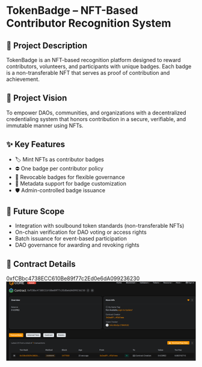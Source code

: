 # TokenBadge – NFT-Based Contributor   Recognition System

## 📄 Project Description
    
TokenBadge is an NFT-based recognition platform       designed to reward contributors, volunteers, and participants with unique badges. Each badge is a non-transferable NFT that serves as proof of contribution and achievement.

## 🎯 Project               Vision

To empower DAOs, communities, and organizations with a decentralized   credentialing system that honors contribution in a secure, verifiable, and immutable manner using NFTs.
    
## ✨ Key Features

- 🏷️ Mint NFTs as contributor badges
- ⛔ One badge per contributor policy
- 🔁 Revocable badges for flexible governance
- 🎨 Metadata support for badge customization
- 🛡️ Admin-controlled badge issuance

## 🔮 Future Scope

- Integration with soulbound token standards (non-transferable NFTs)
- On-chain verification for DAO voting or access rights
- Batch issuance for event-based participation
- DAO governance for awarding and revoking rights

## 📜 Contract Details
0xfCBbc4738ECC610Be89f77c2Ed0e6dA099236230
![alt text](image.png)
